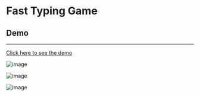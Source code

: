 # Fast Typing Game

## Demo

---

[Click here to see the demo](https://stefanoturcarelli.github.io/fast-typing-game/)

![image](https://github.com/stefanoturcarelli/fast-typing-game/assets/67341828/e221a060-29aa-429f-9549-7521fb710ba8)

![image](https://github.com/stefanoturcarelli/fast-typing-game/assets/67341828/beac3e83-4ccf-4d1e-bb4f-eec498de9b94)

![image](https://github.com/stefanoturcarelli/fast-typing-game/assets/67341828/5e7b361e-31e4-4568-b524-2cf3abf8223a)
